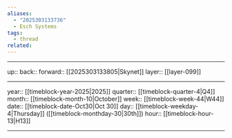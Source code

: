```yaml
---
aliases:
  - "2025303133736"
  - Esch Systems
tags:
  - thread
related:
---
```




***

up:: 
back:: 
forward:: [[2025303133805|Skynet]]
layer:: [[layer-099]]

***

year:: [[timeblock-year-2025|2025]]
quarter:: [[timeblock-quarter-4|Q4]]
month:: [[timeblock-month-10|October]]
week:: [[timeblock-week-44|W44]]
date:: [[timeblock-date-Oct30|Oct 30]]
day:: [[timeblock-weekday-4|Thursday]] ([[timeblock-monthday-30|30th]])
hour:: [[timeblock-hour-13|H13]]

***
